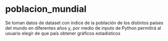 # poblacion_mundial
Se toman datos de dataset con índice de la población de los distintos países del mundo en diferentes años y, por medio de inputs de Python permitirá al usuario elegir de que país obtener gráficos estadísticos
